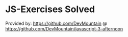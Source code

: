 # JS-Exercises Solved
Provided by: https://github.com/DevMountain @ https://github.com/DevMountain/javascript-3-afternoon
